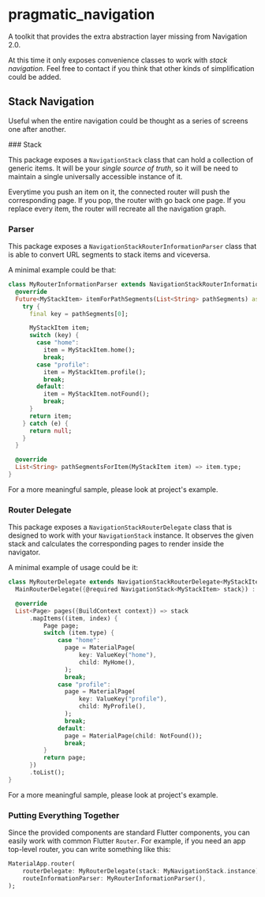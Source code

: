 # pragmatic_navigation

A toolkit that provides the extra abstraction layer missing from Navigation 2.0.

At this time it only exposes convenience classes to work with _stack navigation_. Feel free to contact if you think that other kinds of simplification could be added.

## Stack Navigation

Useful when the entire navigation could be thought as a series of screens one after another.

### Stack

This package exposes a `NavigationStack` class that can hold a collection of generic items. It will be your _single source of truth_, so it will be need to maintain a single universally accessible instance of it.

Everytime you push an item on it, the connected router will push the corresponding page. If you pop, the router with go back one page. If you replace every item, the router will recreate all the navigation graph.

### Parser

This package exposes a `NavigationStackRouterInformationParser` class that is able to convert URL segments to stack items and viceversa.

A minimal example could be that:

```dart
class MyRouterInformationParser extends NavigationStackRouterInformationParser<MyStackItem> {
  @override
  Future<MyStackItem> itemForPathSegments(List<String> pathSegments) async {
    try {
      final key = pathSegments[0];

      MyStackItem item;
      switch (key) {
        case "home":
          item = MyStackItem.home();
          break;
        case "profile":
          item = MyStackItem.profile();
          break;
        default:
          item = MyStackItem.notFound();
          break;
      }
      return item;
    } catch (e) {
      return null;
    }
  }

  @override
  List<String> pathSegmentsForItem(MyStackItem item) => item.type;
}
```

For a more meaningful sample, please look at project's example.

### Router Delegate

This package exposes a `NavigationStackRouterDelegate` class that is designed to work with your `NavigationStack` instance. It observes the given stack and calculates the corresponding pages to render inside the navigator.

A minimal example of usage could be it:

```dart
class MyRouterDelegate extends NavigationStackRouterDelegate<MyStackItem> {
  MainRouterDelegate({@required NavigationStack<MyStackItem> stack}) : super(stack: stack);

  @override
  List<Page> pages({BuildContext context}) => stack
      .mapItems((item, index) {
          Page page;
          switch (item.type) {
              case "home":
                page = MaterialPage(
                    key: ValueKey("home"),
                    child: MyHome(),
                );
                break;
              case "profile":
                page = MaterialPage(
                    key: ValueKey("profile"),
                    child: MyProfile(),
                );
                break;
              default:
                page = MaterialPage(child: NotFound());
                break;
          }
          return page;
      })
      .toList();
}
```

For a more meaningful sample, please look at project's example.

### Putting Everything Together

Since the provided components are standard Flutter components, you can easily work with common Flutter `Router`. For example, if you need an app top-level router, you can write something like this:

```dart
MaterialApp.router(
    routerDelegate: MyRouterDelegate(stack: MyNavigationStack.instance),
    routeInformationParser: MyRouterInformationParser(),
);
```
